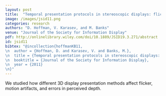 ```yaml
---
layout: post
title:  "Temporal presentation protocols in stereoscopic displays: flicker visibility, perceived motion, and perceived depth"
image: /images/jsid11.png
categories: research
authors: "D. Hoffman, V. Karasev, and M. Banks"
venue: "Journal of the Society for Information Display"
pdf: http://onlinelibrary.wiley.com/doi/10.1889/JSID19.3.271/abstract
id: jsid11
bibtex: "@incollection{hoffmanKB11,
\n  author = {Hoffman, D. and Karasev, V. and Banks, M.},
\n  title = {Temporal presentation protocols in stereoscopic displays: flicker visibility, perceived motion, and perceived depth},
\n  booktitle = {Journal of the Society for Information Display},
\n  year = {2011}
\n}"
---
```

We studied how different 3D display presentation methods affect flicker, motion artifacts, and errors in perceived depth.
